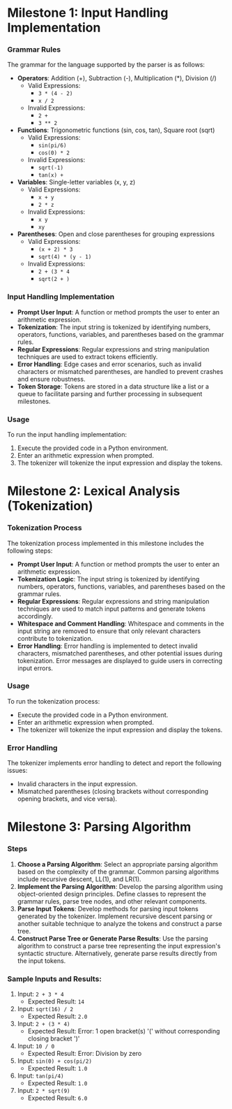 # Milestone 1: Input Handling Implementation
### Grammar Rules
The grammar for the language supported by the parser is as follows:
* **Operators**: Addition (+), Subtraction (-), Multiplication (*), Division (/)
    * Valid Expressions:
        * `3 * (4 - 2)`
        * `x / 2`
    * Invalid Expressions:
        * `2 +`
        * `3 ** 2`
* **Functions**: Trigonometric functions (sin, cos, tan), Square root (sqrt)
    * Valid Expressions:
        * `sin(pi/6)`
        * `cos(0) * 2`
    * Invalid Expressions:
        * `sqrt(-1)`
        * `tan(x) +`
* **Variables**: Single-letter variables (x, y, z)
    * Valid Expressions:
        * `x + y`
        * `2 * z`
    * Invalid Expressions:
        * `x y`
        * `xy`
* **Parentheses**: Open and close parentheses for grouping expressions
    * Valid Expressions:
        * `(x + 2) * 3`
        * `sqrt(4) * (y - 1)`
    * Invalid Expressions:
        * `2 + (3 * 4`
        * `sqrt(2 + )`

### Input Handling Implementation
* **Prompt User Input**: A function or method prompts the user to enter an arithmetic expression.
* **Tokenization**: The input string is tokenized by identifying numbers, operators, functions, variables, and parentheses based on the grammar rules.
* **Regular Expressions**: Regular expressions and string manipulation techniques are used to extract tokens efficiently.
* **Error Handling**: Edge cases and error scenarios, such as invalid characters or mismatched parentheses, are handled to prevent crashes and ensure robustness.
* **Token Storage**: Tokens are stored in a data structure like a list or a queue to facilitate parsing and further processing in subsequent milestones.

### Usage
To run the input handling implementation:
1. Execute the provided code in a Python environment.
2. Enter an arithmetic expression when prompted.
3. The tokenizer will tokenize the input expression and display the tokens.

# Milestone 2: Lexical Analysis (Tokenization)
### Tokenization Process
The tokenization process implemented in this milestone includes the following steps:
* **Prompt User Input**: A function or method prompts the user to enter an arithmetic expression.
* **Tokenization Logic**: The input string is tokenized by identifying numbers, operators, functions, variables, and parentheses based on the grammar rules.
* **Regular Expressions**: Regular expressions and string manipulation techniques are used to match input patterns and generate tokens accordingly.
* **Whitespace and Comment Handling**: Whitespace and comments in the input string are removed to ensure that only relevant characters contribute to tokenization.
* **Error Handling**: Error handling is implemented to detect invalid characters, mismatched parentheses, and other potential issues during tokenization. Error messages are displayed to guide users in correcting input errors.

### Usage
To run the tokenization process:
* Execute the provided code in a Python environment.
* Enter an arithmetic expression when prompted.
* The tokenizer will tokenize the input expression and display the tokens.

### Error Handling
The tokenizer implements error handling to detect and report the following issues:
* Invalid characters in the input expression.
* Mismatched parentheses (closing brackets without corresponding opening brackets, and vice versa).

# Milestone 3: Parsing Algorithm
### Steps
1. **Choose a Parsing Algorithm**: Select an appropriate parsing algorithm based on the complexity of the grammar. Common parsing algorithms include recursive descent, LL(1), and LR(1).
2. **Implement the Parsing Algorithm**: Develop the parsing algorithm using object-oriented design principles. Define classes to represent the grammar rules, parse tree nodes, and other relevant components.
3. **Parse Input Tokens**: Develop methods for parsing input tokens generated by the tokenizer. Implement recursive descent parsing or another suitable technique to analyze the tokens and construct a parse tree.
4. **Construct Parse Tree or Generate Parse Results**: Use the parsing algorithm to construct a parse tree representing the input expression's syntactic structure. Alternatively, generate parse results directly from the input tokens.

### Sample Inputs and Results:
1. Input: `2 + 3 * 4`
   - Expected Result: `14`
2. Input: `sqrt(16) / 2`
   - Expected Result: `2.0`
3. Input: `2 + (3 * 4)`
   - Expected Result: Error: 1 open bracket(s) '(' without corresponding closing bracket ')'
4. Input: `10 / 0`
   - Expected Result: Error: Division by zero
5. Input: `sin(0) + cos(pi/2)`
   - Expected Result: `1.0`
6. Input: `tan(pi/4)`
   - Expected Result: `1.0`
7. Input: `2 * sqrt(9)`
   - Expected Result: `6.0`